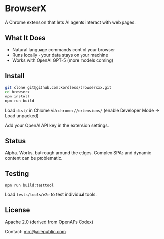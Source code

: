 # BrowserX

A Chrome extension that lets AI agents interact with web pages.

## What It Does

- Natural language commands control your browser
- Runs locally - your data stays on your machine
- Works with OpenAI GPT-5 (more models coming)

## Install
```bash
git clone git@github.com:kordless/browserxxx.git
cd browserx
npm install
npm run build
```

Load `dist/` in Chrome via `chrome://extensions/` (enable Developer Mode → Load unpacked)

Add your OpenAI API key in the extension settings.

## Status

Alpha. Works, but rough around the edges. Complex SPAs and dynamic content can be problematic.

## Testing
```bash
npm run build:testtool
```

Load `tests/tools/e2e` to test individual tools.

## License

Apache 2.0 (derived from OpenAI's Codex)

Contact: mrc@airepublic.com
